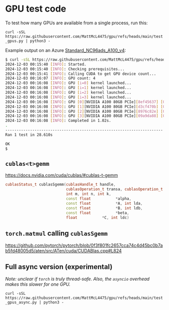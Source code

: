 # GPU test code

To test how many GPUs are available from a single process, run this:

`curl -sSL https://raw.githubusercontent.com/MattMcL4475/gpu/refs/heads/main/test_gpus.py | python3 -`

Example output on an Azure [Standard_NC96ads_A100_v4](https://learn.microsoft.com/en-us/azure/virtual-machines/sizes/gpu-accelerated/nca100v4-series):
```bash
$ curl -sSL https://raw.githubusercontent.com/MattMcL4475/gpu/refs/heads/main/test_gpus.py | python3 -
2024-12-03 00:15:40 [INFO]: Started.
2024-12-03 00:15:40 [INFO]: Checking prerequisites...
2024-12-03 00:15:41 [INFO]: Calling CUDA to get GPU device count...
2024-12-03 00:16:07 [INFO]: GPU count: 4
2024-12-03 00:16:08 [INFO]: GPU [i=0] kernel launched...
2024-12-03 00:16:08 [INFO]: GPU [i=1] kernel launched...
2024-12-03 00:16:08 [INFO]: GPU [i=2] kernel launched...
2024-12-03 00:16:08 [INFO]: GPU [i=3] kernel launched...
2024-12-03 00:16:08 [INFO]: GPU [0][NVIDIA A100 80GB PCIe][8ef45637] [0][0]=34.22
2024-12-03 00:16:08 [INFO]: GPU [1][NVIDIA A100 80GB PCIe][d3cf470b] [0][0]=-16.10
2024-12-03 00:16:08 [INFO]: GPU [2][NVIDIA A100 80GB PCIe][8976c82e] [0][0]=2.64
2024-12-03 00:16:08 [INFO]: GPU [3][NVIDIA A100 80GB PCIe][09a9da88] [0][0]=-83.37
2024-12-03 00:16:08 [INFO]: Completed in 1.02s.
.
----------------------------------------------------------------------
Ran 1 test in 28.610s

OK
$
```

## `cublas<t>gemm`
https://docs.nvidia.com/cuda/cublas/#cublas-t-gemm

```cpp
cublasStatus_t cublasSgemm(cublasHandle_t handle,
                           cublasOperation_t transa, cublasOperation_t transb,
                           int m, int n, int k,
                           const float           *alpha,
                           const float           *A, int lda,
                           const float           *B, int ldb,
                           const float           *beta,
                           float           *C, int ldc)
```

## `torch.matmul` calling `cublasSgemm`
https://github.com/pytorch/pytorch/blob/0f3f801fc2657cca74c4d45bc0b7ab5fd48005d5/aten/src/ATen/cuda/CUDABlas.cpp#L824

## Full async version (experimental)
*Note: unclear if `torch` is truly thread-safe. Also, the `asyncio` overhead makes this slower for one GPU.*

`curl -sSL https://raw.githubusercontent.com/MattMcL4475/gpu/refs/heads/main/test_gpus_async.py | python3 -`
